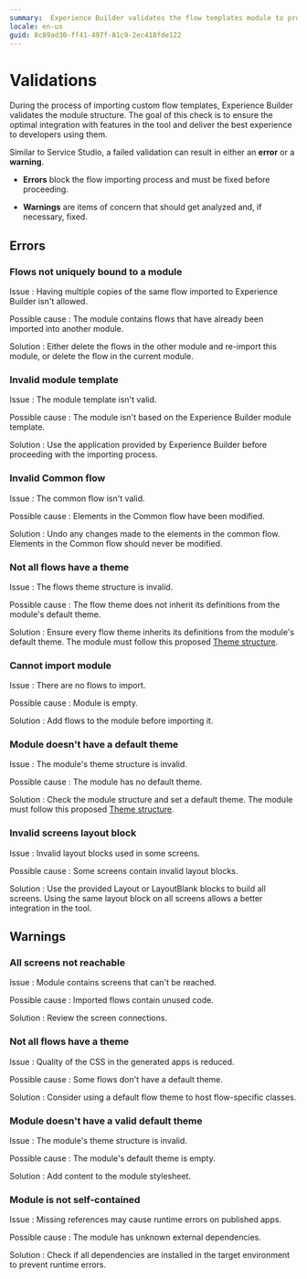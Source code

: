 ```yaml
---
summary:  Experience Builder validates the flow templates module to provide a flawless experience for developers using custom flows.
locale: en-us
guid: 8c89ad30-ff41-497f-81c9-2ec418fde122
---
```


# Validations

During the process of importing custom flow templates, Experience Builder validates the module structure. The goal of this check is to ensure the optimal integration with features in the tool and deliver the best experience to developers using them.

Similar to Service Studio, a failed validation can result in either an **error** or a **warning**.

* **Errors** block the flow importing process and must be fixed before proceeding.

* **Warnings** are items of concern that should get analyzed and, if necessary, fixed.

## Errors

### Flows not uniquely bound to a module

Issue
:   Having multiple copies of the same flow imported to Experience Builder isn't allowed.

Possible cause
:   The module contains flows that have already been imported into another module.

Solution
:   Either delete the flows in the other module and re-import this module, or delete the flow in the current module.

### Invalid module template

Issue
:  The module template isn't valid.

Possible cause
:   The module isn't based on the Experience Builder module template.

Solution
:   Use the application provided by Experience Builder before proceeding with the importing process.

### Invalid Common flow

Issue
:   The common flow isn't valid.

Possible cause
:   Elements in the Common flow have been modified.

Solution
:   Undo any changes made to the elements in the common flow. Elements in the Common flow should never be modified. 

### Not all flows have a theme

Issue
:   The flows theme structure is invalid.

Possible cause
:   The flow theme does not inherit its definitions from the module's default theme.

Solution
:   Ensure every flow theme inherits its definitions from the module's default theme. The module must follow this proposed [Theme structure](theme-structure-if.md).

### Cannot import module

Issue
:   There are no flows to import.

Possible cause
:   Module is empty.

Solution
:   Add flows to the module before importing it.

### Module doesn't have a default theme

Issue
:   The module's theme structure is invalid.

Possible cause
:   The module has no default theme.

Solution
:   Check the module structure and set a default theme. The module must follow this proposed [Theme structure](theme-structure-if.md).

### Invalid screens layout block

Issue
:   Invalid layout blocks used in some screens.

Possible cause
:   Some screens contain invalid layout blocks.

Solution
:   Use the provided Layout or LayoutBlank blocks to build all screens. Using the same layout block on all screens allows a better integration in the tool.

## Warnings

### All screens not reachable

Issue
:   Module contains screens that can't be reached.

Possible cause
:   Imported flows contain unused code. 

Solution
:   Review the screen connections.

### Not all flows have a theme

Issue
:    Quality of the CSS in the generated apps is reduced.

Possible cause
:   Some flows don't have a default theme.  

Solution
:   Consider using a default flow theme to host flow-specific classes.

### Module doesn't have a valid default theme

Issue
:   The module's theme structure is invalid.

Possible cause
:   The module's default theme is empty. 

Solution
:    Add content to the module stylesheet.

### Module is not self-contained

Issue
:   Missing references may cause runtime errors on published apps.

Possible cause
:   The module has unknown external dependencies.

Solution
:   Check if all dependencies are installed in the target environment to prevent runtime errors.
